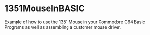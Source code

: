 # 1351MouseInBASIC
Example of how to use the 1351 Mouse in your Commodore C64 Basic Programs as well as assembling a customer mouse driver.
